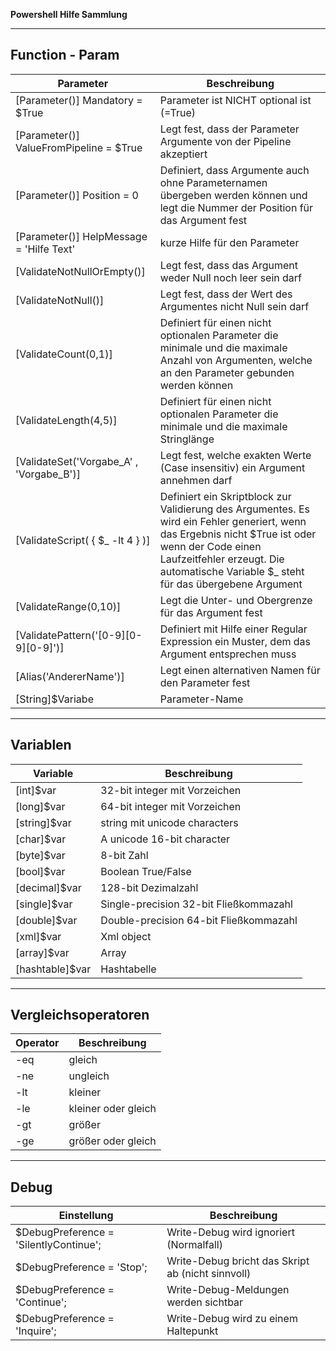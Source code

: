 **Powershell Hilfe Sammlung**

---

## Function - Param

| Parameter | Beschreibung |
| --------- | ------------ |
| [Parameter()] Mandatory = $True          | Parameter ist NICHT optional ist (=True)                                                                                                                                                                                                  |
| [Parameter()] ValueFromPipeline = $True  | Legt fest, dass der Parameter Argumente von der Pipeline akzeptiert                                                                                                                                                                       |
| [Parameter()] Position = 0               | Definiert, dass Argumente auch ohne Parameternamen übergeben werden können und legt die Nummer der Position für das Argument fest                                                                                                         |
| [Parameter()] HelpMessage = 'Hilfe Text' | kurze Hilfe für den Parameter                                                                                                                                                                                                             |
| [ValidateNotNullOrEmpty()]               | Legt fest, dass das Argument weder Null noch leer sein darf                                                                                                                                                                               |
| [ValidateNotNull()]                      | Legt fest, dass der Wert des Argumentes nicht Null sein darf                                                                                                                                                                              |
| [ValidateCount(0,1)]                     | Definiert für einen nicht optionalen Parameter die minimale und die maximale Anzahl von Argumenten, welche an den Parameter gebunden werden können                                                                                        |
| [ValidateLength(4,5)]                    | Definiert für einen nicht optionalen Parameter die minimale und die maximale Stringlänge                                                                                                                                                  |
| [ValidateSet('Vorgabe_A' , 'Vorgabe_B')] | Legt fest, welche exakten Werte (Case insensitiv) ein Argument annehmen darf                                                                                                                                                              |
| [ValidateScript( { $_ -lt 4 } )]         | Definiert ein Skriptblock zur Validierung des Argumentes. Es wird ein Fehler generiert, wenn das Ergebnis nicht $True ist oder wenn der Code einen Laufzeitfehler erzeugt. Die automatische Variable $_ steht für das übergebene Argument |
| [ValidateRange(0,10)]                    | Legt die Unter- und Obergrenze für das Argument fest                                                                                                                                                                                      |
| [ValidatePattern('[0-9][0-9][0-9]')]     | Definiert mit Hilfe einer Regular Expression ein Muster, dem das Argument entsprechen muss                                                                                                                                                |
| [Alias('AndererName')]                   | Legt einen alternativen Namen für den Parameter fest                                                                                                                                                                                      |
| [String]$Variabe                         | Parameter-Name                                                                                                                                                                                                                            |

---

## Variablen

| Variable        | Beschreibung                           |
| --------------- | -------------------------------------- |
| [int]$var       | 32-bit integer mit Vorzeichen          |
| [long]$var      | 64-bit integer mit Vorzeichen          |
| [string]$var    | string mit unicode characters          |
| [char]$var      | A unicode 16-bit character             |
| [byte]$var      | 8-bit Zahl                             |
| [bool]$var      | Boolean True/False                     |
| [decimal]$var   | 128-bit Dezimalzahl                    |
| [single]$var    | Single-precision 32-bit Fließkommazahl |
| [double]$var    | Double-precision 64-bit Fließkommazahl |
| [xml]$var       | Xml object                             |
| [array]$var     | Array                                  |
| [hashtable]$var | Hashtabelle                            |

---

## Vergleichsoperatoren

| Operator | Beschreibung        |
| -------- | ------------------- |
| -eq      | gleich              |
| -ne      | ungleich            |
| -lt      | kleiner             |
| -le      | kleiner oder gleich |
| -gt      | größer              |
| -ge      | größer oder gleich  |

---

## Debug

| Einstellung                            | Beschreibung                                      |
| -------------------------------------- | ------------------------------------------------- |
| $DebugPreference = 'SilentlyContinue'; | Write-Debug wird ignoriert (Normalfall)           |
| $DebugPreference = 'Stop';             | Write-Debug bricht das Skript ab (nicht sinnvoll) |
| $DebugPreference = 'Continue';         | Write-Debug-Meldungen werden sichtbar             |
| $DebugPreference = 'Inquire';          | Write-Debug wird zu einem Haltepunkt              |
